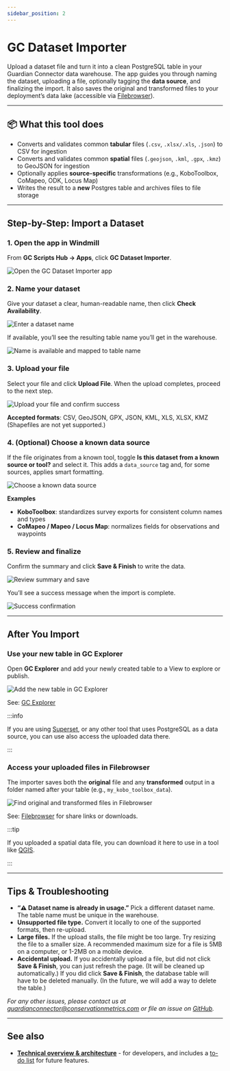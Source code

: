 ```yaml
---
sidebar_position: 2
---
```


# GC Dataset Importer

Upload a dataset file and turn it into a clean PostgreSQL table in your Guardian Connector data warehouse. The app guides you through naming the dataset, uploading a file, optionally tagging the **data source**, and finalizing the import. It also saves the original and transformed files to your deployment’s data lake (accessible via [Filebrowser](/reference/gc-toolkit/filebrowser/)).

---

## 📦 What this tool does

* Converts and validates common **tabular** files (`.csv`, `.xlsx/.xls`, `.json`) to CSV for ingestion
* Converts and validates common **spatial** files (`.geojson`, `.kml`, `.gpx`, `.kmz`) to GeoJSON for ingestion
* Optionally applies **source-specific** transformations (e.g., KoboToolbox, CoMapeo, ODK, Locus Map)
* Writes the result to a **new** Postgres table and archives files to file storage

---

## Step-by-Step: Import a Dataset

### 1. Open the app in Windmill

From **GC Scripts Hub → Apps**, click **GC Dataset Importer**.

![Open the GC Dataset Importer app](./images/dataset-uploader-1.jpg)

### 2. Name your dataset

Give your dataset a clear, human-readable name, then click **Check Availability**.

![Enter a dataset name](./images/dataset-uploader-2.jpg)

If available, you’ll see the resulting table name you’ll get in the warehouse.

![Name is available and mapped to table name](./images/dataset-uploader-3.jpg)

### 3. Upload your file

Select your file and click **Upload File**. When the upload completes, proceed to the next step.

![Upload your file and confirm success](./images/dataset-uploader-4.jpg)

**Accepted formats**: CSV, GeoJSON, GPX, JSON, KML, XLS, XLSX, KMZ
(Shapefiles are not yet supported.)

### 4. (Optional) Choose a known data source

If the file originates from a known tool, toggle **Is this dataset from a known source or tool?** and select it. This adds a `data_source` tag and, for some sources, applies smart formatting.

![Choose a known data source](./images/dataset-uploader-5.jpg)

**Examples**

* **KoboToolbox**: standardizes survey exports for consistent column names and types
* **CoMapeo / Mapeo / Locus Map**: normalizes fields for observations and waypoints

### 5. Review and finalize

Confirm the summary and click **Save & Finish** to write the data.

![Review summary and save](./images/dataset-uploader-6.jpg)

You’ll see a success message when the import is complete.

![Success confirmation](./images/dataset-uploader-7.jpg)

---

## After You Import

### Use your new table in GC Explorer

Open **GC Explorer** and add your newly created table to a View to explore or publish.

![Add the new table in GC Explorer](./images/dataset-uploader-9.jpg)

See: [GC Explorer](/reference/gc-toolkit/gc-explorer/)

:::info

If you are using [Superset](/reference/gc-toolkit/superset/), or any other tool that uses PostgreSQL as a data source, you can use also access the uploaded data there.

:::


### Access your uploaded files in Filebrowser

The importer saves both the **original** file and any **transformed** output in a folder named after your table (e.g., `my_kobo_toolbox_data`).

![Find original and transformed files in Filebrowser](./images/dataset-uploader-8.jpg)

See: [Filebrowser](/reference/gc-toolkit/filebrowser/) for share links or downloads.

:::tip

If you uploaded a spatial data file, you can download it here to use in a tool like [QGIS](/reference/recommended-applications/qgis/).

:::

---

## Tips & Troubleshooting

* **“⚠️ Dataset name is already in usage.”** Pick a different dataset name. The table name must be unique in the warehouse.
* **Unsupported file type.** Convert it locally to one of the supported formats, then re-upload.
* **Large files.** If the upload stalls, the file might be too large. Try resizing the file to a smaller size. A recommended maximum size for a file is 5MB on a computer, or 1-2MB on a mobile device.
* **Accidental upload.** If you accidentally upload a file, but did not click **Save & Finish**, you can just refresh the page. (It will be cleaned up automatically.) If you did click **Save & Finish**, the database table will have to be deleted manually. (In the future, we will add a way to delete the table.)

_For any other issues, please contact us at [guardianconnector@conservationmetrics.com](mailto:guardianconnector@conservationmetrics.com) or file an issue on [GitHub](https://github.com/ConservationMetrics/gc-scripts-hub/issues)._

---

## See also

* [**Technical overview & architecture**](https://github.com/ConservationMetrics/gc-scripts-hub/blob/main/f/apps/gc_dataset_importer.app/README.md) - for developers, and includes a [to-do list](https://github.com/ConservationMetrics/gc-scripts-hub/blob/main/f/apps/gc_dataset_importer.app/README.md#todo) for future features.